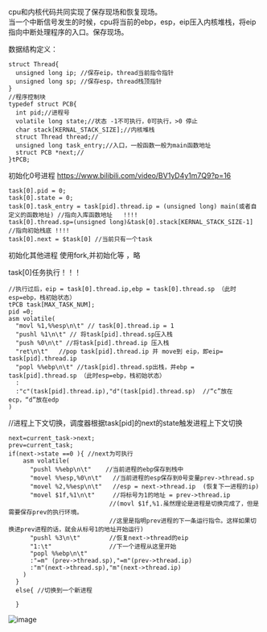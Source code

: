 cpu和内核代码共同实现了保存现场和恢复现场。  
当一个中断信号发生的时候，cpu将当前的ebp，esp，eip压入内核堆栈，将eip指向中断处理程序的入口。保存现场。  

数据结构定义：

    struct Thread{
      unsigned long ip; //保存eip，thread当前指令指针
      unsigned long sp; //保存esp，thread栈顶指针
    }
    //程序控制块
    typedef struct PCB{
      int pid;//进程号
      volatile long state;//状态 -1不可执行，0可执行，>0 停止
      char stack[KERNAL_STACK_SIZE];//内核堆栈
      struct Thread thread;//
      unsigned long task_entry;//入口，一般函数一般为main函数地址
      struct PCB *next;//
    }tPCB;
    
初始化0号进程  https://www.bilibili.com/video/BV1yD4y1m7Q9?p=16  

    task[0].pid = 0;
    task[0].state = 0;
    task[0].task_entry = task[pid].thread.ip = (unsigned long) main(或者自定义的函数地址) //指向入库函数地址   !!!!
    task[0].thread.sp=(unsigned long)&task[0].stack[KERNAL_STACK_SIZE-1]  //指向初始栈底 !!!!
    task[0].next = $task[0] //当前只有一个task
    
    
初始化其他进程  使用fork,并初始化等 ，略  
    
task[0]任务执行！！！  
    
    //执行过后，eip = task[0].thread.ip,ebp = task[0].thread.sp （此时esp=ebp，栈初始状态）
    tPCB task[MAX_TASK_NUM]; 
    pid =0;
    asm volatile(
      "movl %1,%%esp\n\t" // task[0].thread.ip = 1
      "pushl %1\n\t" // 将task[pid].thread.sp压入栈  
      "push %0\n\t" //将task[pid].thread.ip 压入栈  
      "ret\n\t"   //pop task[pid].thread.ip 并 move到 eip，即eip=  task[pid].thread.ip
      "popl %%ebp\n\t" //task[pid].thread.sp出栈，并ebp =  task[pid].thread.sp （此时esp=ebp，栈初始状态）
      :
      :"c"(task[pid].thread.ip),"d"(task[pid].thread.sp)  //“c”放在ecp，“d”放在edp
    ) 
    
    
//进程上下文切换，调度器根据task[pid]的next的state触发进程上下文切换  

    next=current_task->next;
    prev=current_task;
    if(next->state ==0 ){ //next为可执行
        asm volatile(
          "pushl %%ebp\n\t"    //当前进程的ebp保存到栈中
          "movel %%esp,%0\n\t"   //当前进程的esp保存到0号变量prev->thread.sp
          "movel %2,%%esp\n\t"   //esp = next->thread.ip  (恢复下一进程的ip)
          "movel $1f,%1\n\t"     //将标号为1的地址 = prev->thread.ip  
                                //(movl $1f,%1.虽然理论是进程是切换完成了，但是需要保存prev的执行环境。
                                //这里是指明prev进程的下一条运行指令。这样如果切换进prev进程的话，就会从标号1的地址开始运行)
          "pushl %3\n\t"        //恢复next->thread的eip
          "1:\t"                //下一个进程从这里开始
          "popl %%ebp\n\t"
          :"=m" (prev->thread.sp),"=m"(prev->thread.ip)  
          :"m"(next->thread.sp),"m"(next->thread.ip)
        )
      }
      else{ //切换到一个新进程  
        
      }



![image](https://user-images.githubusercontent.com/20179983/129744113-c9ab4bbf-87b2-401e-a3fc-8d607d4a9c62.png)
